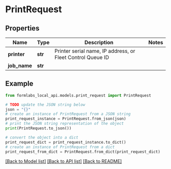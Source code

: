 # PrintRequest


## Properties

Name | Type | Description | Notes
------------ | ------------- | ------------- | -------------
**printer** | **str** | Printer serial name, IP address, or Fleet Control Queue ID | 
**job_name** | **str** |  | 

## Example

```python
from formlabs_local_api.models.print_request import PrintRequest

# TODO update the JSON string below
json = "{}"
# create an instance of PrintRequest from a JSON string
print_request_instance = PrintRequest.from_json(json)
# print the JSON string representation of the object
print(PrintRequest.to_json())

# convert the object into a dict
print_request_dict = print_request_instance.to_dict()
# create an instance of PrintRequest from a dict
print_request_from_dict = PrintRequest.from_dict(print_request_dict)
```
[[Back to Model list]](../README.md#documentation-for-models) [[Back to API list]](../README.md#documentation-for-api-endpoints) [[Back to README]](../README.md)


